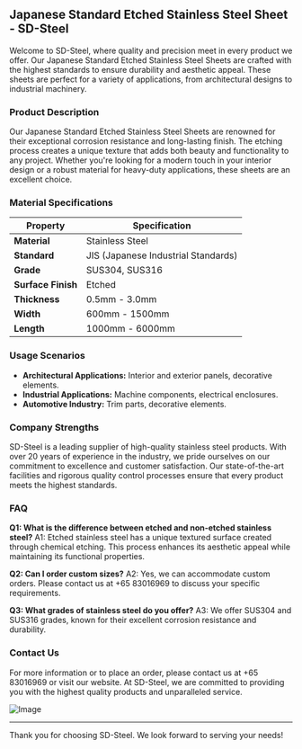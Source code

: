 ## Japanese Standard Etched Stainless Steel Sheet - SD-Steel

Welcome to SD-Steel, where quality and precision meet in every product we offer. Our Japanese Standard Etched Stainless Steel Sheets are crafted with the highest standards to ensure durability and aesthetic appeal. These sheets are perfect for a variety of applications, from architectural designs to industrial machinery.

### Product Description
Our Japanese Standard Etched Stainless Steel Sheets are renowned for their exceptional corrosion resistance and long-lasting finish. The etching process creates a unique texture that adds both beauty and functionality to any project. Whether you're looking for a modern touch in your interior design or a robust material for heavy-duty applications, these sheets are an excellent choice.

### Material Specifications

| **Property**         | **Specification**                          |
|----------------------|--------------------------------------------|
| **Material**         | Stainless Steel                            |
| **Standard**         | JIS (Japanese Industrial Standards)        |
| **Grade**            | SUS304, SUS316                            |
| **Surface Finish**   | Etched                                     |
| **Thickness**        | 0.5mm - 3.0mm                              |
| **Width**            | 600mm - 1500mm                             |
| **Length**           | 1000mm - 6000mm                            |

### Usage Scenarios
- **Architectural Applications:** Interior and exterior panels, decorative elements.
- **Industrial Applications:** Machine components, electrical enclosures.
- **Automotive Industry:** Trim parts, decorative elements.

### Company Strengths
SD-Steel is a leading supplier of high-quality stainless steel products. With over 20 years of experience in the industry, we pride ourselves on our commitment to excellence and customer satisfaction. Our state-of-the-art facilities and rigorous quality control processes ensure that every product meets the highest standards.

### FAQ
**Q1: What is the difference between etched and non-etched stainless steel?**
A1: Etched stainless steel has a unique textured surface created through chemical etching. This process enhances its aesthetic appeal while maintaining its functional properties.

**Q2: Can I order custom sizes?**
A2: Yes, we can accommodate custom orders. Please contact us at +65 83016969 to discuss your specific requirements.

**Q3: What grades of stainless steel do you offer?**
A3: We offer SUS304 and SUS316 grades, known for their excellent corrosion resistance and durability.

### Contact Us
For more information or to place an order, please contact us at +65 83016969 or visit our website. At SD-Steel, we are committed to providing you with the highest quality products and unparalleled service.

![Image](https://github.com/user-attachments/assets/2567258e-e124-4816-932d-1809bd27ef0b)

---

Thank you for choosing SD-Steel. We look forward to serving your needs!